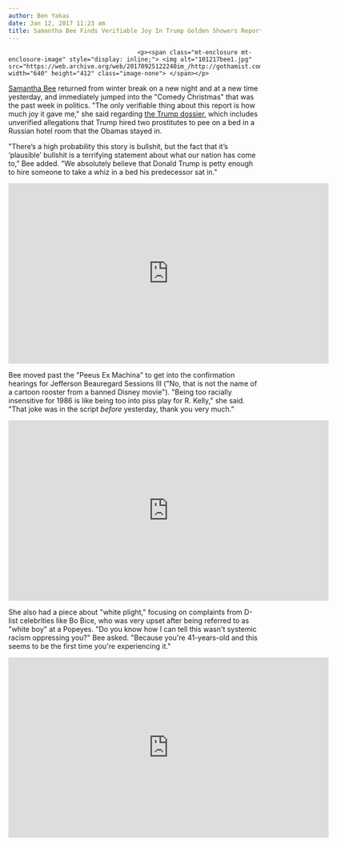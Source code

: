 ```yaml
---
author: Ben Yakas
date: Jan 12, 2017 11:23 am
title: Samantha Bee Finds Verifiable Joy In Trump Golden Showers Report
---
```


	
										<p><span class="mt-enclosure mt-enclosure-image" style="display: inline;"> <img alt="101217bee1.jpg" src="https://web.archive.org/web/20170925122240im_/http://gothamist.com/attachments/byakas/101217bee1.jpg" width="640" height="412" class="image-none"> </span></p>

<p><a href="https://web.archive.org/web/20170925122240/http://gothamist.com/tags/samanthabee">Samantha Bee</a> returned from winter break on a new night and at a new time yesterday, and immediately jumped into the &quot;Comedy Christmas&quot; that was the past week in politics. &quot;The only verifiable thing about this report is how much joy it gave me,&quot; she said regarding <a href="https://web.archive.org/web/20170925122240/http://gothamist.com/2017/01/10/trump_russian_intelligence_blackmail.php">the Trump dossier</a>, which includes unverified allegations that Trump hired two prostitutes to pee on a bed in a Russian hotel room that the Obamas stayed in.</p>

<p>&quot;There&#x2019;s a high probability this story is bullshit, but the fact that it&#x2019;s &#x2018;plausible&#x2019; bullshit is a terrifying statement about what our nation has come to,&#x201D; Bee added. &quot;We absolutely believe that Donald Trump is petty enough to hire someone to take a whiz in a bed his predecessor sat in.&quot;</p>

<p><iframe width="640" height="360" src="https://web.archive.org/web/20170925122240if_/https://www.youtube.com/embed/AOfIm5YZzVo" frameborder="0" allowfullscreen></iframe></p>

<p>Bee moved past the &quot;Peeus Ex Machina&quot; to get into the confirmation hearings for Jefferson Beauregard Sessions III (&quot;No, that is not the name of a cartoon rooster from a banned Disney movie&quot;). &quot;Being too racially insensitive for 1986 is like being too into piss play for R. Kelly,&quot; she said. &quot;That joke was in the script <em>before</em> yesterday, thank you very much.&quot;</p>

<p><iframe width="640" height="360" src="https://web.archive.org/web/20170925122240if_/https://www.youtube.com/embed/xoyLYumj7tI" frameborder="0" allowfullscreen></iframe></p>

<p>She also had a piece about &quot;white plight,&quot; focusing on complaints from D-list celebrities like Bo Bice, who was very upset after being referred to as &quot;white boy&quot; at a Popeyes. &quot;Do you know how I can tell this wasn&apos;t systemic racism oppressing you?&quot; Bee asked. &quot;Because you&apos;re 41-years-old and this seems to be the first time you&apos;re experiencing it.&quot;</p>

<p><iframe width="640" height="360" src="https://web.archive.org/web/20170925122240if_/https://www.youtube.com/embed/nE8nQZPfYpY" frameborder="0" allowfullscreen></iframe></p>					
										
									
				